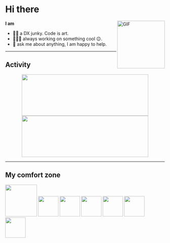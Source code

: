 # Hi there

<img align="right" height="150rem" alt="GIF" src="https://media1.giphy.com/media/jRf5fsn8G6YaogAWxn/200w.webp?cid=ecf05e47gi8syurh50krprpt3mcdfpanslwnkxry91zn4q9x&rid=200w.webp&ct=s" />

**I am**

- 👨‍🎓  a DX junky. Code is art.
- 👨🏽‍💻  always working on something cool :wink:.
- 💬  ask me about anything, I am happy to help.

***


## Activity
<p align="center">
  <img width="400" height="130" align="center" src="https://github-readme-stats.vercel.app/api?username=haroldiedema&amp;theme=nord&amp;show_icons=true&amp;bg_color=22272e&amp;hide_border=true" style="max-width:100%;">
  <img width="400" height="130" align="center" src="https://github-readme-stats.vercel.app/api/top-langs/?username=haroldiedema&theme=nord&layout=compact&bg_color=22272e&hide_border=true" style="max-width:100%;">
</p>

***

## My comfort zone
<p align="left">
  <img width="100" src="https://media4.giphy.com/media/JqDcpPX8vWahUny0pE/giphy.gif?cid=790b761180c2e1e9844a7bba1660fb39de515ca5ea1e54c3&rid=giphy.gif&ct=s">
  <img width="64" src="https://media2.giphy.com/media/ln7z2eWriiQAllfVcn/200w.webp">
  <img width="64" src="https://media4.giphy.com/media/kdFc8fubgS31b8DsVu/giphy.gif?cid=ecf05e47nh47dgwp1c3stajh6hsfy8w8tbrfxdp4fwcbyfmg&rid=giphy.gif&ct=s">
  <img width="64" src="https://media1.giphy.com/media/fsEaZldNC8A1PJ3mwp/200w.webp?cid=ecf05e47ngnysikcbneuosemm1idt83ay6cv9zin7s7tztrm&rid=200w.webp&ct=s">
  <img width="64" src="https://i.giphy.com/media/XAxylRMCdpbEWUAvr8/giphy.webp">
  <img width="64" src="https://media3.giphy.com/media/VgGthkhUvGgOit7Y9i/giphy.gif?cid=ecf05e4768boybo39af1lseftqe7jposmfv9to0skn1wn4og&rid=giphy.gif&ct=s">
  <img width="64" src="https://media1.giphy.com/media/eNAsjO55tPbgaor7ma/200w.webp">
</p>
